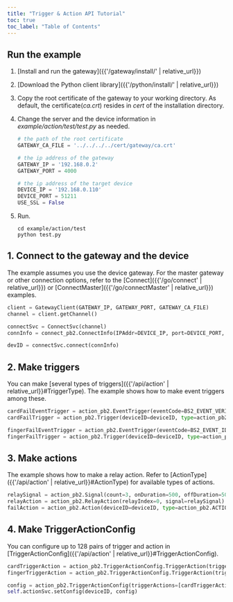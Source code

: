 ```yaml
---
title: "Trigger & Action API Tutorial"
toc: true
toc_label: "Table of Contents"
---
```


## Run the example

1. [Install and run the gateway]({{'/gateway/install/' | relative_url}})
2. [Download the Python client library]({{'/python/install/' | relative_url}})
3. Copy the root certificate of the gateway to your working directory. As default, the certificate(_ca.crt_) resides in _cert_ of the installation directory. 
4. Change the server and the device information in _example/action/test/test.py_ as needed.
   
    ```python
    # the path of the root certificate
    GATEWAY_CA_FILE = '../../../../cert/gateway/ca.crt'

    # the ip address of the gateway
    GATEWAY_IP = '192.168.0.2'
    GATEWAY_PORT = 4000

    # the ip address of the target device
    DEVICE_IP = '192.168.0.110'
    DEVICE_PORT = 51211
    USE_SSL = False
    ```
5. Run.
   
    ```
    cd example/action/test
    python test.py
    ```

## 1. Connect to the gateway and the device

The example assumes you use the device gateway. For the master gateway or other connection options, refer to the [Connect]({{'/go/connect' | relative_url}}) or [ConnectMaster]({{'/go/connectMaster' | relative_url}}) examples.

  ```python
  client = GatewayClient(GATEWAY_IP, GATEWAY_PORT, GATEWAY_CA_FILE)
  channel = client.getChannel()
  
  connectSvc = ConnectSvc(channel)
  connInfo = connect_pb2.ConnectInfo(IPAddr=DEVICE_IP, port=DEVICE_PORT, useSSL=USE_SSL)

  devID = connectSvc.connect(connInfo)
  ```   

## 2. Make triggers

You can make [several types of triggers]({{'/api/action' | relative_url}}#TriggerType). The example shows how to make event triggers among these.

  ```python
  cardFailEventTrigger = action_pb2.EventTrigger(eventCode=BS2_EVENT_VERIFY_FAIL | BS2_SUB_EVENT_CREDENTIAL_CARD)
  cardFailTrigger = action_pb2.Trigger(deviceID=deviceID, type=action_pb2.TRIGGER_EVENT, event=cardFailEventTrigger)

  fingerFailEventTrigger = action_pb2.EventTrigger(eventCode=BS2_EVENT_IDENTIFY_FAIL | BS2_SUB_EVENT_CREDENTIAL_FINGER)
  fingerFailTrigger = action_pb2.Trigger(deviceID=deviceID, type=action_pb2.TRIGGER_EVENT, event=fingerFailEventTrigger)
  ```

## 3. Make actions

The example shows how to make a relay action. Refer to [ActionType]({{'/api/action' | relative_url}}#ActionType) for available types of actions.

  ```python
  relaySignal = action_pb2.Signal(count=3, onDuration=500, offDuration=500)
  relayAction = action_pb2.RelayAction(relayIndex=0, signal=relaySignal)
  failAction = action_pb2.Action(deviceID=deviceID, type=action_pb2.ACTION_RELAY, relay=relayAction)
  ```  

## 4. Make TriggerActionConfig

You can configure up to 128 pairs of trigger and action in [TriggerActionConfig]({{'/api/action' | relative_url}}#TriggerActionConfig).

  ```python
  cardTriggerAction = action_pb2.TriggerActionConfig.TriggerAction(trigger=cardFailTrigger, action=failAction)
  fingerTriggerAction = action_pb2.TriggerActionConfig.TriggerAction(trigger=fingerFailTrigger, action=failAction)

  config = action_pb2.TriggerActionConfig(triggerActions=[cardTriggerAction, fingerTriggerAction])
  self.actionSvc.setConfig(deviceID, config)
  ```  
